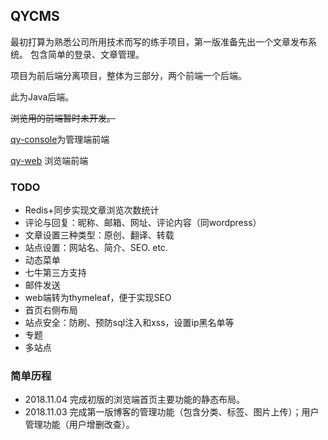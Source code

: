 ## QYCMS

最初打算为熟悉公司所用技术而写的练手项目，第一版准备先出一个文章发布系统。
包含简单的登录、文章管理。

项目为前后端分离项目，整体为三部分，两个前端一个后端。

此为Java后端。

~~浏览用的前端暂时未开发。~~

[qy-console](https://github.com/iwinder/qy-console.git)为管理端前端

[qy-web](https://github.com/iwinder/qy-web.git) 浏览端前端

### TODO
- Redis+同步实现文章浏览次数统计
- 评论与回复：昵称、邮箱、网址、评论内容（同wordpress）
- 文章设置三种类型：原创、翻译、转载
- 站点设置：网站名、简介、SEO. etc.
- 动态菜单
- 七牛第三方支持
- 邮件发送
- web端转为thymeleaf，便于实现SEO
- 首页右侧布局
- 站点安全：防刷、预防sql注入和xss，设置ip黑名单等 
- 专题
- 多站点
### 简单历程
- 2018.11.04  完成初版的浏览端首页主要功能的静态布局。
- 2018.11.03 完成第一版博客的管理功能（包含分类、标签、图片上传）；用户管理功能（用户增删改查）。


